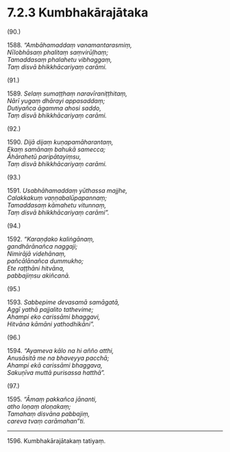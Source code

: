 # 7.2.3 Kumbhakārajātaka

(90.)

1588\. _“Ambāhamaddaṃ vanamantarasmiṃ,_  
_Nīlobhāsaṃ phalitaṃ saṃvirūḷhaṃ;_  
_Tamaddasaṃ phalahetu vibhaggaṃ,_  
_Taṃ disvā bhikkhācariyaṃ carāmi._  

(91.)

1589\. _Selaṃ sumaṭṭhaṃ naravīraniṭṭhitaṃ,_  
_Nārī yugaṃ dhārayi appasaddaṃ;_  
_Dutiyañca āgamma ahosi saddo,_  
_Taṃ disvā bhikkhācariyaṃ carāmi._  

(92.)

1590\. _Dijā dijaṃ kuṇapamāharantaṃ,_  
_Ekaṃ samānaṃ bahukā samecca;_  
_Āhārahetū paripātayiṃsu,_  
_Taṃ disvā bhikkhācariyaṃ carāmi._  

(93.)

1591\. _Usabhāhamaddaṃ yūthassa majjhe,_  
_Calakkakuṃ vaṇṇabalūpapannaṃ;_  
_Tamaddasaṃ kāmahetu vitunnaṃ,_  
_Taṃ disvā bhikkhācariyaṃ carāmi”._  

(94.)

1592\. _“Karaṇḍako kaliṅgānaṃ,_  
_gandhārānañca naggaji;_  
_Nimirājā videhānaṃ,_  
_pañcālānañca dummukho;_  
_Ete raṭṭhāni hitvāna,_  
_pabbajiṃsu akiñcanā._  

(95.)

1593\. _Sabbepime devasamā samāgatā,_  
_Aggī yathā pajjalito tathevime;_  
_Ahampi eko carissāmi bhaggavi,_  
_Hitvāna kāmāni yathodhikāni”._  

(96.)

1594\. _“Ayameva kālo na hi añño atthi,_  
_Anusāsitā me na bhaveyya pacchā;_  
_Ahampi ekā carissāmi bhaggava,_  
_Sakuṇīva muttā purisassa hatthā”._  

(97.)

1595\. _“Āmaṃ pakkañca jānanti,_  
_atho loṇaṃ aloṇakaṃ;_  
_Tamahaṃ disvāna pabbajiṃ,_  
_careva tvaṃ carāmahan”ti._  

---

1596\. Kumbhakārajātakaṃ tatiyaṃ.
